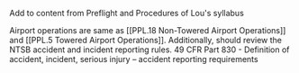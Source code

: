 Add to content from Preflight and Procedures of Lou's syllabus

Airport operations are same as [[PPL.18 Non-Towered Airport Operations]] and [[PPL.5 Towered Airport Operations]].
Additionally, should review the NTSB accident and incident reporting rules. 49 CFR Part 830 - Definition of accident, incident, serious injury – accident reporting requirements